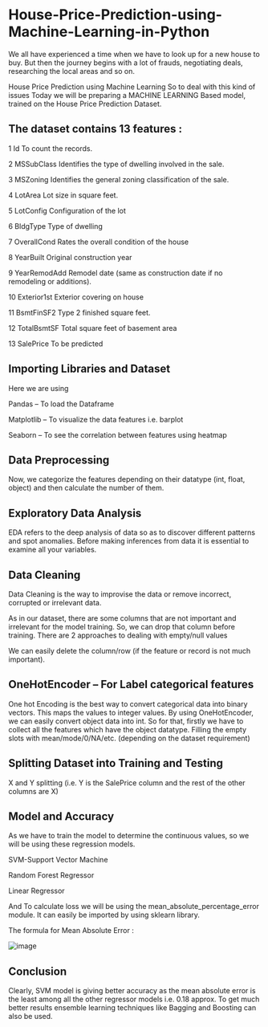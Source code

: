 # House-Price-Prediction-using-Machine-Learning-in-Python

We all have experienced a time when we have to look up for a new house to buy. But then the journey begins with a lot of frauds, negotiating deals, researching the local areas and so on.

House Price Prediction using Machine Learning
So to deal with this kind of issues Today we will be preparing a MACHINE LEARNING Based model, trained on the House Price Prediction Dataset. 


<h2>The dataset contains 13 features :</h2>

1	Id	To count the records.

2	MSSubClass	 Identifies the type of dwelling involved in the sale.

3	MSZoning	Identifies the general zoning classification of the sale.

4	LotArea	 Lot size in square feet.

5	LotConfig	Configuration of the lot

6	BldgType	Type of dwelling

7	OverallCond	Rates the overall condition of the house

8	YearBuilt	Original construction year

9	YearRemodAdd	Remodel date (same as construction date if no remodeling or additions).

10	Exterior1st	Exterior covering on house

11	BsmtFinSF2	Type 2 finished square feet.

12	TotalBsmtSF	Total square feet of basement area

13	SalePrice	To be predicted


<h2>Importing Libraries and Dataset</h2>

Here we are using 

Pandas – To load the Dataframe

Matplotlib – To visualize the data features i.e. barplot

Seaborn – To see the correlation between features using heatmap




<h2>Data Preprocessing</h2>

Now, we categorize the features depending on their datatype (int, float, object) and then calculate the number of them.


<h2>Exploratory Data Analysis</h2>

EDA refers to the deep analysis of data so as to discover different patterns and spot anomalies. Before making inferences from data it is essential to examine all your variables.


<h2>Data Cleaning</h2>

Data Cleaning is the way to improvise the data or remove incorrect, corrupted or irrelevant data.

As in our dataset, there are some columns that are not important and irrelevant for the model training. So, we can drop that column before training. There are 2 approaches to dealing with empty/null values

We can easily delete the column/row (if the feature or record is not much important).


<h2>OneHotEncoder – For Label categorical features</h2>

One hot Encoding is the best way to convert categorical data into binary vectors. This maps the values to integer values. By using OneHotEncoder, we can easily convert object data into int. So for that, firstly we have to collect all the features which have the object datatype.
Filling the empty slots with mean/mode/0/NA/etc. (depending on the dataset requirement)


<h2>Splitting Dataset into Training and Testing</h2>
X and Y splitting (i.e. Y is the SalePrice column and the rest of the other columns are X)

<h2>Model and Accuracy</h2>
As we have to train the model to determine the continuous values, so we will be using these regression models.

SVM-Support Vector Machine

Random Forest Regressor

Linear Regressor

And To calculate loss we will be using the mean_absolute_percentage_error module. It can easily be imported by using sklearn library. 

The formula for Mean Absolute Error : 

![image](https://user-images.githubusercontent.com/81943886/218579993-1e77f531-3767-4fe6-b160-0c2288f6d6d7.png)



<h2>Conclusion</h2>
Clearly, SVM model is giving better accuracy as the mean absolute error is the least among all the other regressor models i.e. 0.18 approx. To get much better results ensemble learning techniques like Bagging and Boosting can also be used.
